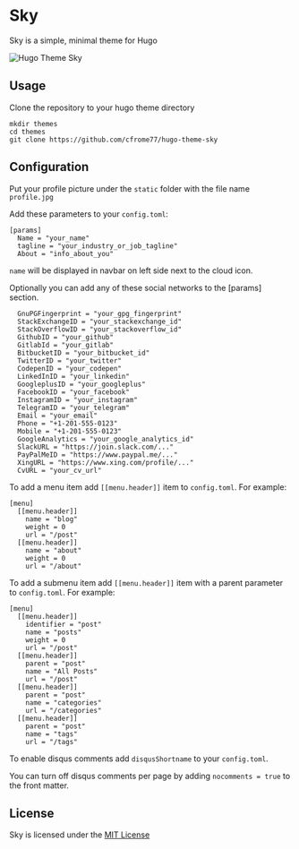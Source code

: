 # Sky

Sky is a simple, minimal theme for Hugo

![Hugo Theme Sky](https://raw.githubusercontent.com/cfrome77/hugo-theme-sky/master/images/screenshot.png)

## Usage

Clone the repository to your hugo theme directory

```
mkdir themes
cd themes
git clone https://github.com/cfrome77/hugo-theme-sky
```

## Configuration

Put your profile picture under the `static` folder with the file name `profile.jpg`

Add these parameters to your `config.toml`:

```
[params]
  Name = "your_name"
  tagline = "your_industry_or_job_tagline"
  About = "info_about_you"
```

`name` will be displayed in navbar on left side next to the cloud icon.  

Optionally you can add any of these social networks to the \[params\] section.

```
  GnuPGFingerprint = "your_gpg_fingerprint"
  StackExchangeID = "your_stackexchange_id"
  StackOverflowID = "your_stackoverflow_id"
  GithubID = "your_github"
  GitlabId = "your_gitlab"
  BitbucketID = "your_bitbucket_id"
  TwitterID = "your_twitter"
  CodepenID = "your_codepen"
  LinkedInID = "your_linkedin"
  GoogleplusID = "your_googleplus"
  FacebookID = "your_facebook"
  InstagramID = "your_instagram"
  TelegramID = "your_telegram"
  Email = "your_email"
  Phone = "+1-201-555-0123"
  Mobile = "+1-201-555-0123"
  GoogleAnalytics = "your_google_analytics_id"
  SlackURL = "https://join.slack.com/..."
  PayPalMeID = "https://www.paypal.me/..."
  XingURL = "https://www.xing.com/profile/..."
  CvURL = "your_cv_url"
```

To add a menu item add `[[menu.header]]` item to `config.toml`. For example:

```
[menu]
  [[menu.header]]
    name = "blog"
    weight = 0
    url = "/post"
  [[menu.header]]
    name = "about"
    weight = 0
    url = "/about"
```

To add a submenu item add `[[menu.header]]` item with a parent parameter to `config.toml`. For example:

```
[menu]
  [[menu.header]]
    identifier = "post"
    name = "posts"
    weight = 0
    url = "/post"
  [[menu.header]]
    parent = "post"
    name = "All Posts"
    url = "/post"
  [[menu.header]]
    parent = "post"
    name = "categories"
    url = "/categories"
  [[menu.header]]
    parent = "post"
    name = "tags"
    url = "/tags"
```

To enable disqus comments add `disqusShortname` to your `config.toml`.

You can turn off disqus comments per page by adding `nocomments = true` to the front matter.

## License

Sky is licensed under the [MIT License](LICENSE)
